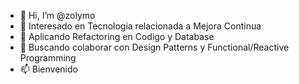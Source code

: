 - 👋 Hi, I’m @zolymo
- 👀 Interesado en Tecnologia relacionada a Mejora Continua
- 🌱 Aplicando Refactoring en Codigo y Database
- 💞️ Buscando colaborar con Design Patterns y Functional/Reactive Programming
- 📫 Bienvenido

<!---
zolymo/zolymo is a ✨ special ✨ repository because its `README.md` (this file) appears on your GitHub profile.
You can click the Preview link to take a look at your changes.
--->
